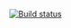 [![Build status](https://ci.appveyor.com/api/projects/status/h0wwk7olmd5dx8jh/branch/master?svg=true)](https://ci.appveyor.com/project/TestDiana/selenium1/branch/master)
